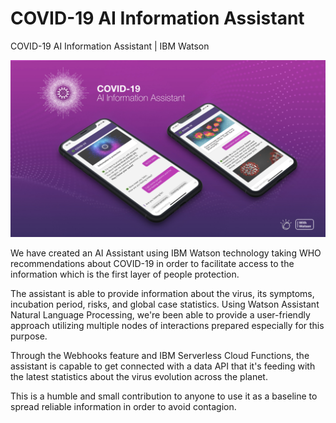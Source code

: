# COVID-19 AI Information Assistant
COVID-19 AI Information Assistant | IBM Watson

<img src="covid19-assistant.jpg">

We have created an AI Assistant using IBM Watson technology taking WHO recommendations about COVID-19 in order to facilitate access to the information which is the first layer of people protection.

The assistant is able to provide information about the virus, its symptoms, incubation period, risks, and global case statistics.
Using Watson Assistant Natural Language Processing, we're been able to provide a user-friendly approach utilizing multiple nodes of interactions prepared especially for this purpose.

Through the Webhooks feature and IBM Serverless Cloud Functions, the assistant is capable to get connected with a data API that it's feeding with the latest statistics about the virus evolution across the planet.

This is a humble and small contribution to anyone to use it as a baseline to spread reliable information in order to avoid contagion.
